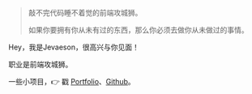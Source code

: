 > 敲不完代码睡不着觉的前端攻城狮。
> 
> 如果你要拥有你从未有过的东西，那么你必须去做你从未做过的事情。

Hey，我是Jevaeson，很高兴与你见面！

职业是前端攻城狮。

一些小项目，👉 戳 [Portfolio](/portfolio)、[Github](https://github.com/Jevaeson)。 
